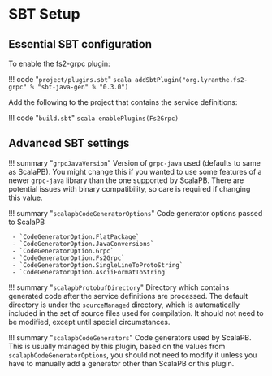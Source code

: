# SBT Setup

## Essential SBT configuration

To enable the fs2-grpc plugin:

!!! code "`project/plugins.sbt`"
    ```scala
    addSbtPlugin("org.lyranthe.fs2-grpc" % "sbt-java-gen" % "0.3.0")
    ```

Add the following to the project that contains the service definitions:

!!! code "`build.sbt`"
    ```scala
    enablePlugins(Fs2Grpc)
    ```

## Advanced SBT settings

!!! summary "`grpcJavaVersion`"
    Version of `grpc-java` used (defaults to same as ScalaPB). You might change this if you wanted to use some
    features of a newer `grpc-java` library than the one supported by ScalaPB. There are potential issues with
    binary compatibility, so care is required if changing this value. 

!!! summary "`scalapbCodeGeneratorOptions`"
    Code generator options passed to ScalaPB

     - `CodeGeneratorOption.FlatPackage`
     - `CodeGeneratorOption.JavaConversions`
     - `CodeGeneratorOption.Grpc`
     - `CodeGeneratorOption.Fs2Grpc`
     - `CodeGeneratorOption.SingleLineToProtoString`
     - `CodeGeneratorOption.AsciiFormatToString`

!!! summary "`scalapbProtobufDirectory`"
    Directory which contains generated code after the service definitions are processed. The default directory
    is under the `sourceManaged` directory, which is automatically included in the set of source files used
    for compilation. It should not need to be modified, except until special circumstances.

!!! summary "`scalapbCodeGenerators`"
    Code generators used by ScalaPB. This is usually managed by this plugin, based on the values from
    `scalapbCodeGeneratorOptions`, you should not need to modify it unless you have to manually add a
    generator other than ScalaPB or this plugin.

